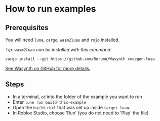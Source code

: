 # How to run examples

## Prerequisites

You will need `lune`, `cargo`, `wasm2luau` and `rojo` installed.

*Tip: `wasm2luau` can be installed with this command:*

```
cargo install --git https://github.com/Rerumu/Wasynth codegen-luau
```

[See Wasynth on GitHub for more details.](https://github.com/Rerumu/Wasynth/wiki/From-Rust,-to-Lua)

## Steps

- In a terminal, `cd` into the folder of the example you want to run
- Enter `lune run build-this-example`
- Open the `build.rbxl` that was set up inside `target-luau`.
- In Roblox Studio, choose 'Run' (you do not need to 'Play' the file)